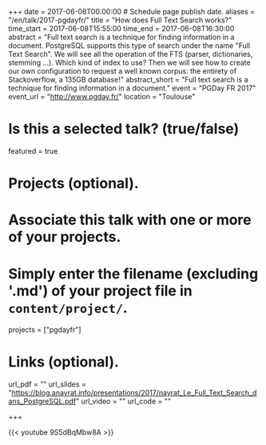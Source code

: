 +++
date = 2017-06-08T00:00:00  # Schedule page publish date.
aliases = "/en/talk/2017-pgdayfr/"
title = "How does Full Text Search works?"
time_start = 2017-06-08T15:55:00
time_end = 2017-06-08T16:30:00
abstract = "Full text search is a technique for finding information in a document. PostgreSQL supports this type of search under the name \"Full Text Search\". We will see all the operation of the FTS (parser, dictionaries, stemming ...). Which kind of index to use? Then we will see how to create our own configuration to request a well known corpus: the entirety of Stackoverflow, a 135GB database!"
abstract_short = "Full text search is a technique for finding information in a document."
event = "PGDay FR 2017"
event_url = "http://www.pgday.fr/"
location = "Toulouse"

# Is this a selected talk? (true/false)
featured = true

# Projects (optional).
#   Associate this talk with one or more of your projects.
#   Simply enter the filename (excluding '.md') of your project file in `content/project/`.
projects = ["pgdayfr"]

# Links (optional).
url_pdf = ""
url_slides = "https://blog.anayrat.info/presentations/2017/nayrat_Le_Full_Text_Search_dans_PostgreSQL.pdf"
url_video = ""
url_code = ""


+++

{{< youtube 9S5dBqMbw8A >}}
